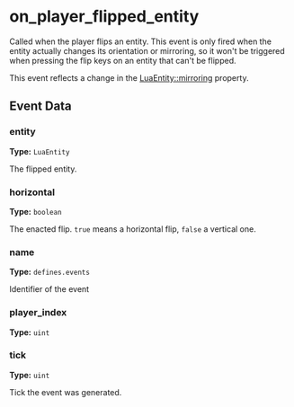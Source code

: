 # on_player_flipped_entity

Called when the player flips an entity. This event is only fired when the entity actually changes its orientation or mirroring, so it won't be triggered when pressing the flip keys on an entity that can't be flipped.

This event reflects a change in the [LuaEntity::mirroring](runtime:LuaEntity::mirroring) property.

## Event Data

### entity

**Type:** `LuaEntity`

The flipped entity.

### horizontal

**Type:** `boolean`

The enacted flip. `true` means a horizontal flip, `false` a vertical one.

### name

**Type:** `defines.events`

Identifier of the event

### player_index

**Type:** `uint`

### tick

**Type:** `uint`

Tick the event was generated.

